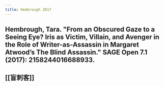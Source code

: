 ```yaml
---
title: Hembrough 2017
---
```


## Hembrough, Tara. "From an Obscured Gaze to a Seeing Eye? Iris as Victim, Villain, and Avenger in the Role of Writer-as-Assassin in Margaret Atwood’s The Blind Assassin." SAGE Open 7.1 (2017): 2158244016688933.
## [[盲刺客]]
##
